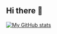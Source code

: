 ## Hi there 👋
[![My GitHub stats](https://github-readme-stats.vercel.app/api?username=mk-slmn)](https://github.com/mks-slmn/github-readme-stats)
